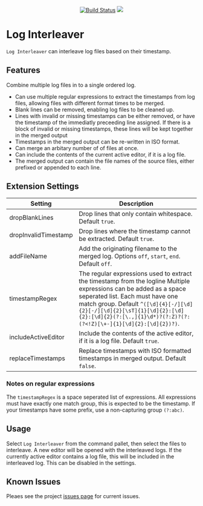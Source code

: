 <p align=center>
<a href="https://travis-ci.org/jamesbattersby/vscode-loginterleaver"><img src="https://travis-ci.org/jamesbattersby/vscode-loginterleaver.svg?branch=master" alt="Build Status"></a>
<a href="https://raw.githubusercontent.com/jamesbattersby/vscode-loginterleaver/master/LICENSE"><img src="https://img.shields.io/badge/license-MIT-green.svg?style=flat"></a>
</p>


# Log Interleaver

`Log Interleaver` can interleave log files based on their timestamp.

## Features

Combine multiple log files in to a single ordered log.

* Can use multiple regular expressions to extract the timestamps from log files, allowing files with different format times to be merged.
* Blank lines can be removed, enabling log files to be cleaned up.
* Lines with invalid or missing timestamps can be either removed, or have the timestamp of the immediatly preceeding line assigned.  If there is a block
of invalid or missing timestamps, these lines will be kept together in the merged output
* Timestamps in the merged output can be re-written in ISO format.
* Can merge an arbitary number of of files at once.
* Can include the contents of the current active editor, if it is a log file.
* The merged output can contain the file names of the source files, either prefixed or appended to each line.

## Extension Settings

| Setting              | Description                                                                                                 |
|----------------------|-------------------------------------------------------------------------------------------------------------|
| dropBlankLines       | Drop lines that only contain whitespace. Default `true`.                                                    |
| dropInvalidTimestamp | Drop lines where the timestamp cannot be extracted. Default `true`.                                         |
| addFileName          | Add the originating filename to the merged log.  Options `off`, `start`, `end`.  Default `off`.             |
| timestampRegex       | The regular expressions used to extract the timestamp from the logline Multiple expressions can be added as a space seperated list. Each must have one match group.  Default `^([\d]{4}[-/][\d]{2}[-/][\d]{2}[\sT]{1}[\d]{2}:[\d]{2}:[\d]{2}(?:[\.,]{1}\d*)?(?:Z)?(?:(?<!Z)[\+-]{1}[\d]{2}:[\d]{2})?)`. |
| includeActiveEditor  | Include the contents of the active editor, if it is a log file. Default `true`.                             |
| replaceTimestamps    | Replace timestamps with ISO formatted timestamps in merged output. Default `false`.                         |

### Notes on regular expressions

The `timestampRegex` is a space seperated list of expressions.  All expressions must have exactly one match group, this is expected to be the timestamp.
If your timestamps have some prefix, use a non-capturing group `(?:abc)`.

## Usage

Select `Log Interleaver` from the command pallet, then select the files to interleave.  A new editor will be opened with the interleaved logs.  If the
currently active editor contains a log file, this will be included in the interleaved log.  This can be disabled in the settings.

## Known Issues

Pleaes see the project [issues page](https://github.com/jamesbattersby/vscode-loginterleaver/issues) for current issues.
